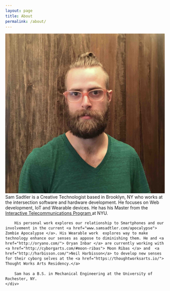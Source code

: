 ```yaml
---
layout: page
title: About
permalink: /about/
---
```

<div class="container">
<div class="row">
<!-- <div class="col-sm-1"></div> -->
	<div class="col-sm-4">
		<img src="img/headshot-crop.jpg" class="img-responsive icon center-block" alt="Responsive image">
	</div>
	<div class="col-xs-7">
		Sam Sadtler is a Creative Technologist based in Brooklyn, NY who works at the intersection software and hardware development. He focuses on Web development, IoT and Wearable devices. He has his Master from the <a href="https://tisch.nyu.edu/itp"> Interactive Telecommunications Program </a> at NYU.

		His personal work explores our relationship to Smartphones and our involvement in the current <a href="www.samsadtler.com/apocalypse"> Zombie Apocalypse </a>. His Wearable work  explores way to make technology enhance our senses as appose to diminishing them. He and <a href="http://oryano.com/"> Oryan Inbar </a> are currently working with <a href="http://cyborgarts.com/#moon-ribas"> Moon Ribas </a> and  <a href="http://harbisson.com/">Neil Harbisson</a> to develop new senses for their cyborg selves at the <a href="https://thoughtworksarts.io/"> Thought Works Arts Residency.</a>

		Sam has a B.S. in Mechanical Engineering at the University of Rochester, NY. 
	</div>
</div>
</div>
 